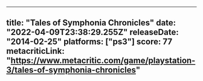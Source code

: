 
---
title: "Tales of Symphonia Chronicles"
date: "2022-04-09T23:38:29.255Z"
releaseDate: "2014-02-25"
platforms: ["ps3"]
score: 77
metacriticLink: "https://www.metacritic.com/game/playstation-3/tales-of-symphonia-chronicles"
---
